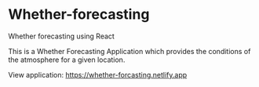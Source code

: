 # Whether-forecasting
Whether forecasting using React

This is a Whether Forecasting Application which provides the conditions of the atmosphere for a given location.

View application: https://whether-forcasting.netlify.app
